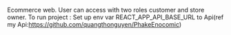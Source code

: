 Ecommerce web. User can access with two roles customer and store owner.
To run project : Set up env var REACT_APP_API_BASE_URL to Api(ref my Api:https://github.com/quangthonguyen/PhakeEnocomic)   
